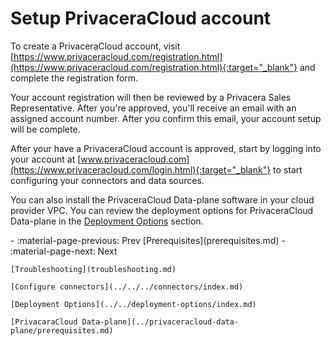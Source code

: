 # Setup PrivaceraCloud account

To create a PrivaceraCloud account, visit
[https://www.privaceracloud.com/registration.html](https://www.privaceracloud.com/registration.html){:target="_blank"} and complete the
registration form.

Your account registration will then be reviewed by a Privacera Sales
Representative. After you're approved, you'll receive an email with an assigned
account number. After you confirm this email, your account setup will be
complete.

After your have a PrivaceraCloud account is approved, start by logging into your account
at [www.privaceracloud.com](https://www.privaceracloud.com/login.html){:target="_blank"} to start configuring your connectors and data sources.

You can also install the PrivaceraCloud Data-plane software in your cloud provider VPC. You can review
the deployment options for PrivaceraCloud Data-plane in the [Deployment Options](../../deployment-options/index.md) section.

<div class="grid cards" markdown>
-   :material-page-previous: Prev [Prerequisites](prerequisites.md)
-   :material-page-next: Next

    [Troubleshooting](troubleshooting.md)

    [Configure connectors](../../../connectors/index.md)
    
    [Deployment Options](../../deployment-options/index.md)

    [PrivacaraCloud Data-plane](../privaceracloud-data-plane/prerequisites.md)
    
</div>
